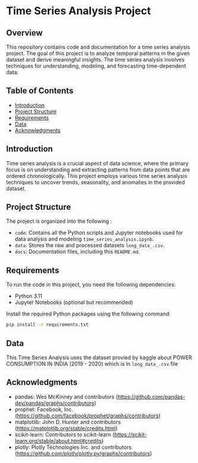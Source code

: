 # Time Series Analysis Project

## Overview

This repository contains code and documentation for a time series analysis project. The goal of this project is to analyze temporal patterns in the given dataset and derive meaningful insights. The time series analysis involves techniques for understanding, modeling, and forecasting time-dependent data.

## Table of Contents  

- [Introduction](#introduction)
- [Project Structure](#project-structure)
- [Requirements](#requirements)
- [Data](#data)
- [Acknowledgments](#acknowledgments)

## Introduction

Time series analysis is a crucial aspect of data science, where the primary focus is on understanding and extracting patterns from data points that are ordered chronologically. This project employs various time series analysis techniques to uncover trends, seasonality, and anomalies in the provided dataset.

## Project Structure

The project is organized into the following :

- `code`: Contains all the Python scripts and Jupyter notebooks used for data analysis and modeling `time_series_analysis.ipynb`.
- `data`: Stores the raw and processed datasets `long_data_.csv`.
- `docs`: Documentation files, including this `README.md`.

## Requirements

To run the code in this project, you need the following dependencies:

- Python 3.11
- Jupyter Notebooks (optional but recommended)

Install the required Python packages using the following command:

```bash
pip install -r requirements.txt
```

## Data 

This Time Series Analysis uses the dataset provied by kaggle about POWER CONSUMPTION IN INDIA (2019 - 2020) which is in `long_data_.csv` file

## Acknowledgments
- pandas: Wes McKinney and contributors (https://github.com/pandas-dev/pandas/graphs/contributors)
- prophet: Facebook, Inc. (https://github.com/facebook/prophet/graphs/contributors)
- matplotlib: John D. Hunter and contributors (https://matplotlib.org/stable/credits.html)
- scikit-learn: Contributors to scikit-learn (https://scikit-learn.org/stable/about.html#credits)
- plotly: Plotly Technologies Inc. and contributors (https://github.com/plotly/plotly.py/graphs/contributors) 
